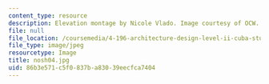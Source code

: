 ```yaml
---
content_type: resource
description: Elevation montage by Nicole Vlado. Image courtesy of OCW.
file: null
file_location: /coursemedia/4-196-architecture-design-level-ii-cuba-studio-spring-2004/86b3e571c5f0837ba83039eecfca7404_nosh04.jpg
file_type: image/jpeg
resourcetype: Image
title: nosh04.jpg
uid: 86b3e571-c5f0-837b-a830-39eecfca7404
---
```

